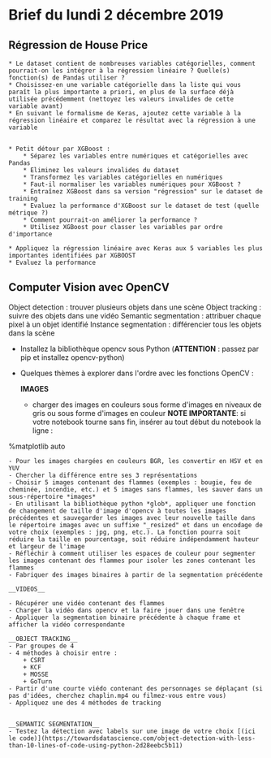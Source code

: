 # Brief du lundi 2 décembre 2019

## Régression de House Price

	* Le dataset contient de nombreuses variables catégorielles, comment pourrait-on les intégrer à la régression linéaire ? Quelle(s) fonction(s) de Pandas utiliser ?
    * Choisissez-en une variable catégorielle dans la liste qui vous paraît la plus importante a priori, en plus de la surface déjà utilisée précédemment (nettoyez les valeurs invalides de cette variable avant)
    * En suivant le formalisme de Keras, ajoutez cette variable à la régression linéaire et comparez le résultat avec la régression à une variable
    

    * Petit détour par XGBoost :
        * Séparez les variables entre numériques et catégorielles avec Pandas
        * Eliminez les valeurs invalides du dataset
        * Transformez les variables catégorielles en numériques
        * Faut-il normaliser les variables numériques pour XGBoost ?
        * Entraînez XGBoost dans sa version "régression" sur le dataset de training
        * Evaluez la performance d'XGBoost sur le dataset de test (quelle métrique ?)
        * Comment pourrait-on améliorer la performance ?
        * Utilisez XGBoost pour classer les variables par ordre d'importance

    * Appliquez la régression linéaire avec Keras aux 5 variables les plus importantes identifiées par XGBOOST
    * Evaluez la performance

## Computer Vision avec OpenCV

Object detection : trouver plusieurs objets dans une scène
Object tracking : suivre des objets dans une vidéo
Semantic segmentation : attribuer chaque pixel à un objet identifié
Instance segmentation : différencier tous les objets dans la scène

* Installez la bibliothèque opencv sous Python (__ATTENTION__ : passez par pip et installez opencv-python)
* Quelques thèmes à explorer dans l'ordre avec les fonctions OpenCV :

    __IMAGES__
    - charger des images en couleurs sous forme d'images en niveaux de gris ou sous forme d'images en couleur
    __NOTE IMPORTANTE__: si votre notebook tourne sans fin, insérer au tout début du notebook la ligne :

%matplotlib auto

    - Pour les images chargées en couleurs BGR, les convertir en HSV et en YUV
    - Chercher la différence entre ses 3 représentations
    - Choisir 5 images contenant des flammes (exemples : bougie, feu de cheminée, incendie, etc.) et 5 images sans flammes, les sauver dans un sous-répertoire *images*
    - En utilisant la bibliothèque python *glob*, appliquer une fonction de changement de taille d'image d'opencv à toutes les images précédentes et sauvegarder les images avec leur nouvelle taille dans le répertoire images avec un suffixe "_resized" et dans un encodage de votre choix (exemples : jpg, png, etc.). La fonction pourra soit réduire la taille en pourcentage, soit réduire indépendamment hauteur et largeur de l'image
    - Réfléchir à comment utiliser les espaces de couleur pour segmenter les images contenant des flammes pour isoler les zones contenant les flammes
    - Fabriquer des images binaires à partir de la segmentation précédente
    
    __VIDEOS__

    - Récupérer une vidéo contenant des flammes
    - Charger la vidéo dans opencv et la faire jouer dans une fenêtre
    - Appliquer la segmentation binaire précédente à chaque frame et afficher la vidéo correspondante

    __OBJECT TRACKING__
    - Par groupes de 4
    - 4 méthodes à choisir entre :
        + CSRT
        + KCF
        + MOSSE
        + GoTurn
    - Partir d'une courte viédo contenant des personnages se déplaçant (si pas d'idées, cherchez chaplin.mp4 ou filmez-vous entre vous)
    - Appliquez une des 4 méthodes de tracking


    __SEMANTIC SEGMENTATION__
    - Testez la détection avec labels sur une image de votre choix [(ici le code)](https://towardsdatascience.com/object-detection-with-less-than-10-lines-of-code-using-python-2d28eebc5b11)


